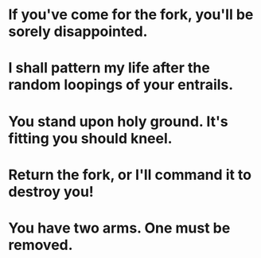 # If you've come for the fork, you'll be sorely disappointed.

# I shall pattern my life after the random loopings of your entrails.

# You stand upon holy ground. It's fitting you should kneel.

# Return the fork, or I'll command it to destroy you!

# You have two arms. One must be removed.
